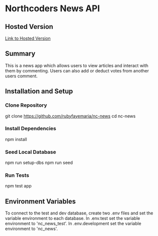# Northcoders News API

## Hosted Version
[Link to Hosted Version]()

## Summary
This is a news app which allows users to view articles and interact with them by commenting. Users can also add or deduct votes from another users comment.

## Installation and Setup
### Clone Repository
git clone https://github.com/rubyfayemaria/nc-news
cd nc-news

### Install Dependencies
npm install

### Seed Local Database
npm run setup-dbs
npm run seed

### Run Tests
npm test app

## Environment Variables
To connect to the test and dev database, create two .env files and set the variable environment to each database.
In .env.test set the variable environment to 'nc_news_test'.
In .env.development set the variable environment to 'nc_news'.
